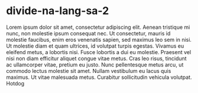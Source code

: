 # divide-na-lang-sa-2
Lorem ipsum dolor sit amet, consectetur adipiscing elit. Aenean tristique mi nunc, non molestie ipsum consequat nec. Ut consectetur, mauris id molestie faucibus, enim eros venenatis sapien, sed maximus leo sem in nisi. Ut molestie diam et quam ultrices, id volutpat turpis egestas. Vivamus eu eleifend metus, a lobortis nisi. Fusce lobortis a dui eu molestie. Praesent vel nisi non diam efficitur aliquet congue vitae metus. Cras leo risus, tincidunt ac ullamcorper vitae, pretium eu justo. Nunc pellentesque metus arcu, ut commodo lectus molestie sit amet. Nullam vestibulum eu lacus quis maximus. Ut vitae malesuada metus. Curabitur sollicitudin vehicula volutpat.
Hotdog

